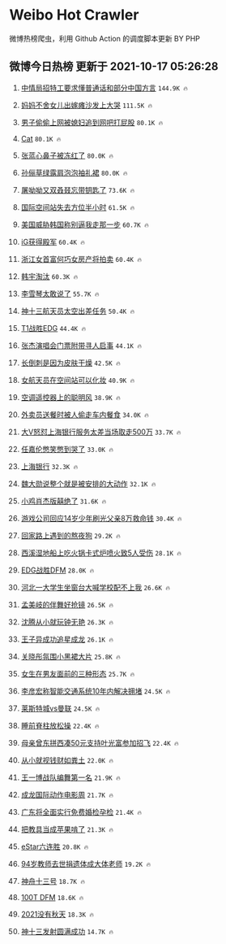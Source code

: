 # Weibo Hot Crawler 



微博热榜爬虫，利用 Github Action 的调度脚本更新 BY PHP 


## 微博今日热榜 更新于 2021-10-17 05:26:28 
1. [中情局招特工要求懂普通话和部分中国方言](https://s.weibo.com/weibo?q=%23%E4%B8%AD%E6%83%85%E5%B1%80%E6%8B%9B%E7%89%B9%E5%B7%A5%E8%A6%81%E6%B1%82%E6%87%82%E6%99%AE%E9%80%9A%E8%AF%9D%E5%92%8C%E9%83%A8%E5%88%86%E4%B8%AD%E5%9B%BD%E6%96%B9%E8%A8%80%23&Refer=top) `144.9K 🔥` 

1. [妈妈不舍女儿出嫁瘫沙发上大哭](https://s.weibo.com/weibo?q=%E5%A6%88%E5%A6%88%E4%B8%8D%E8%88%8D%E5%A5%B3%E5%84%BF%E5%87%BA%E5%AB%81%E7%98%AB%E6%B2%99%E5%8F%91%E4%B8%8A%E5%A4%A7%E5%93%AD&Refer=top) `111.5K 🔥` 

1. [男子偷偷上网被媳妇追到网吧打屁股](https://s.weibo.com/weibo?q=%23%E7%94%B7%E5%AD%90%E5%81%B7%E5%81%B7%E4%B8%8A%E7%BD%91%E8%A2%AB%E5%AA%B3%E5%A6%87%E8%BF%BD%E5%88%B0%E7%BD%91%E5%90%A7%E6%89%93%E5%B1%81%E8%82%A1%23&Refer=top) `80.1K 🔥` 

1. [Cat](https://s.weibo.com/weibo?q=Cat&Refer=top) `80.1K 🔥` 

1. [张蓝心鼻子被冻红了](https://s.weibo.com/weibo?q=%23%E5%BC%A0%E8%93%9D%E5%BF%83%E9%BC%BB%E5%AD%90%E8%A2%AB%E5%86%BB%E7%BA%A2%E4%BA%86%23&Refer=top) `80.0K 🔥` 

1. [孙俪草绿露肩泡泡袖礼裙](https://s.weibo.com/weibo?q=%23%E5%AD%99%E4%BF%AA%E8%8D%89%E7%BB%BF%E9%9C%B2%E8%82%A9%E6%B3%A1%E6%B3%A1%E8%A2%96%E7%A4%BC%E8%A3%99%23&Refer=top) `80.0K 🔥` 

1. [屠呦呦又双叒叕忘带钥匙了](https://s.weibo.com/weibo?q=%23%E5%B1%A0%E5%91%A6%E5%91%A6%E5%8F%88%E5%8F%8C%E5%8F%92%E5%8F%95%E5%BF%98%E5%B8%A6%E9%92%A5%E5%8C%99%E4%BA%86%23&Refer=top) `73.6K 🔥` 

1. [国际空间站失去方位半小时](https://s.weibo.com/weibo?q=%23%E5%9B%BD%E9%99%85%E7%A9%BA%E9%97%B4%E7%AB%99%E5%A4%B1%E5%8E%BB%E6%96%B9%E4%BD%8D%E5%8D%8A%E5%B0%8F%E6%97%B6%23&Refer=top) `61.5K 🔥` 

1. [美国威胁韩国称别逼我走那一步](https://s.weibo.com/weibo?q=%23%E7%BE%8E%E5%9B%BD%E5%A8%81%E8%83%81%E9%9F%A9%E5%9B%BD%E7%A7%B0%E5%88%AB%E9%80%BC%E6%88%91%E8%B5%B0%E9%82%A3%E4%B8%80%E6%AD%A5%23&Refer=top) `60.7K 🔥` 

1. [iG获得殿军](https://s.weibo.com/weibo?q=iG%E8%8E%B7%E5%BE%97%E6%AE%BF%E5%86%9B&Refer=top) `60.4K 🔥` 

1. [浙江女首富何巧女房产将拍卖](https://s.weibo.com/weibo?q=%23%E6%B5%99%E6%B1%9F%E5%A5%B3%E9%A6%96%E5%AF%8C%E4%BD%95%E5%B7%A7%E5%A5%B3%E6%88%BF%E4%BA%A7%E5%B0%86%E6%8B%8D%E5%8D%96%23&Refer=top) `60.4K 🔥` 

1. [韩宇淘汰](https://s.weibo.com/weibo?q=%23%E9%9F%A9%E5%AE%87%E6%B7%98%E6%B1%B0%23&Refer=top) `60.3K 🔥` 

1. [李雪琴太敢说了](https://s.weibo.com/weibo?q=%23%E6%9D%8E%E9%9B%AA%E7%90%B4%E5%A4%AA%E6%95%A2%E8%AF%B4%E4%BA%86%23&Refer=top) `55.7K 🔥` 

1. [神十三航天员太空出差任务](https://s.weibo.com/weibo?q=%23%E7%A5%9E%E5%8D%81%E4%B8%89%E8%88%AA%E5%A4%A9%E5%91%98%E5%A4%AA%E7%A9%BA%E5%87%BA%E5%B7%AE%E4%BB%BB%E5%8A%A1%23&Refer=top) `50.4K 🔥` 

1. [T1战胜EDG](https://s.weibo.com/weibo?q=%23T1%E6%88%98%E8%83%9CEDG%23&Refer=top) `44.4K 🔥` 

1. [张杰演唱会门票附带寻人启事](https://s.weibo.com/weibo?q=%23%E5%BC%A0%E6%9D%B0%E6%BC%94%E5%94%B1%E4%BC%9A%E9%97%A8%E7%A5%A8%E9%99%84%E5%B8%A6%E5%AF%BB%E4%BA%BA%E5%90%AF%E4%BA%8B%23&Refer=top) `44.1K 🔥` 

1. [长倒刺是因为皮肤干燥](https://s.weibo.com/weibo?q=%23%E9%95%BF%E5%80%92%E5%88%BA%E6%98%AF%E5%9B%A0%E4%B8%BA%E7%9A%AE%E8%82%A4%E5%B9%B2%E7%87%A5%23&Refer=top) `42.5K 🔥` 

1. [女航天员在空间站可以化妆](https://s.weibo.com/weibo?q=%23%E5%A5%B3%E8%88%AA%E5%A4%A9%E5%91%98%E5%9C%A8%E7%A9%BA%E9%97%B4%E7%AB%99%E5%8F%AF%E4%BB%A5%E5%8C%96%E5%A6%86%23&Refer=top) `40.9K 🔥` 

1. [空调遥控器上的聪明风](https://s.weibo.com/weibo?q=%23%E7%A9%BA%E8%B0%83%E9%81%A5%E6%8E%A7%E5%99%A8%E4%B8%8A%E7%9A%84%E8%81%AA%E6%98%8E%E9%A3%8E%23&Refer=top) `38.9K 🔥` 

1. [外卖员送餐时被人偷走车内餐食](https://s.weibo.com/weibo?q=%23%E5%A4%96%E5%8D%96%E5%91%98%E9%80%81%E9%A4%90%E6%97%B6%E8%A2%AB%E4%BA%BA%E5%81%B7%E8%B5%B0%E8%BD%A6%E5%86%85%E9%A4%90%E9%A3%9F%23&Refer=top) `34.0K 🔥` 

1. [大V怒怼上海银行服务太差当场取走500万](https://s.weibo.com/weibo?q=%23%E5%A4%A7V%E6%80%92%E6%80%BC%E4%B8%8A%E6%B5%B7%E9%93%B6%E8%A1%8C%E6%9C%8D%E5%8A%A1%E5%A4%AA%E5%B7%AE%E5%BD%93%E5%9C%BA%E5%8F%96%E8%B5%B0500%E4%B8%87%23&Refer=top) `33.7K 🔥` 

1. [任嘉伦憋笑憋到哭了](https://s.weibo.com/weibo?q=%23%E4%BB%BB%E5%98%89%E4%BC%A6%E6%86%8B%E7%AC%91%E6%86%8B%E5%88%B0%E5%93%AD%E4%BA%86%23&Refer=top) `33.0K 🔥` 

1. [上海银行](https://s.weibo.com/weibo?q=%E4%B8%8A%E6%B5%B7%E9%93%B6%E8%A1%8C&Refer=top) `32.3K 🔥` 

1. [魏大勋说整个就是被安排的大动作](https://s.weibo.com/weibo?q=%23%E9%AD%8F%E5%A4%A7%E5%8B%8B%E8%AF%B4%E6%95%B4%E4%B8%AA%E5%B0%B1%E6%98%AF%E8%A2%AB%E5%AE%89%E6%8E%92%E7%9A%84%E5%A4%A7%E5%8A%A8%E4%BD%9C%23&Refer=top) `32.1K 🔥` 

1. [小鸡肖杰版囍绝了](https://s.weibo.com/weibo?q=%23%E5%B0%8F%E9%B8%A1%E8%82%96%E6%9D%B0%E7%89%88%E5%9B%8D%E7%BB%9D%E4%BA%86%23&Refer=top) `31.6K 🔥` 

1. [游戏公司回应14岁少年刷光父亲8万救命钱](https://s.weibo.com/weibo?q=%23%E6%B8%B8%E6%88%8F%E5%85%AC%E5%8F%B8%E5%9B%9E%E5%BA%9414%E5%B2%81%E5%B0%91%E5%B9%B4%E5%88%B7%E5%85%89%E7%88%B6%E4%BA%B28%E4%B8%87%E6%95%91%E5%91%BD%E9%92%B1%23&Refer=top) `30.4K 🔥` 

1. [回家路上遇到的熬夜狗](https://s.weibo.com/weibo?q=%23%E5%9B%9E%E5%AE%B6%E8%B7%AF%E4%B8%8A%E9%81%87%E5%88%B0%E7%9A%84%E7%86%AC%E5%A4%9C%E7%8B%97%23&Refer=top) `29.2K 🔥` 

1. [西溪湿地船上吃火锅卡式炉喷火致5人受伤](https://s.weibo.com/weibo?q=%23%E8%A5%BF%E6%BA%AA%E6%B9%BF%E5%9C%B0%E8%88%B9%E4%B8%8A%E5%90%83%E7%81%AB%E9%94%85%E5%8D%A1%E5%BC%8F%E7%82%89%E5%96%B7%E7%81%AB%E8%87%B45%E4%BA%BA%E5%8F%97%E4%BC%A4%23&Refer=top) `28.1K 🔥` 

1. [EDG战胜DFM](https://s.weibo.com/weibo?q=%23EDG%E6%88%98%E8%83%9CDFM%23&Refer=top) `28.0K 🔥` 

1. [河北一大学生坐窗台大喊学校配不上我](https://s.weibo.com/weibo?q=%23%E6%B2%B3%E5%8C%97%E4%B8%80%E5%A4%A7%E5%AD%A6%E7%94%9F%E5%9D%90%E7%AA%97%E5%8F%B0%E5%A4%A7%E5%96%8A%E5%AD%A6%E6%A0%A1%E9%85%8D%E4%B8%8D%E4%B8%8A%E6%88%91%23&Refer=top) `26.6K 🔥` 

1. [孟美岐的伴舞好抢镜](https://s.weibo.com/weibo?q=%23%E5%AD%9F%E7%BE%8E%E5%B2%90%E7%9A%84%E4%BC%B4%E8%88%9E%E5%A5%BD%E6%8A%A2%E9%95%9C%23&Refer=top) `26.5K 🔥` 

1. [沈腾从小就玩钟无艳](https://s.weibo.com/weibo?q=%23%E6%B2%88%E8%85%BE%E4%BB%8E%E5%B0%8F%E5%B0%B1%E7%8E%A9%E9%92%9F%E6%97%A0%E8%89%B3%23&Refer=top) `26.3K 🔥` 

1. [王子异成功追星成龙](https://s.weibo.com/weibo?q=%23%E7%8E%8B%E5%AD%90%E5%BC%82%E6%88%90%E5%8A%9F%E8%BF%BD%E6%98%9F%E6%88%90%E9%BE%99%23&Refer=top) `26.1K 🔥` 

1. [关晓彤氛围小黑裙大片](https://s.weibo.com/weibo?q=%23%E5%85%B3%E6%99%93%E5%BD%A4%E6%B0%9B%E5%9B%B4%E5%B0%8F%E9%BB%91%E8%A3%99%E5%A4%A7%E7%89%87%23&Refer=top) `25.8K 🔥` 

1. [女生在男友面前的三种形态](https://s.weibo.com/weibo?q=%23%E5%A5%B3%E7%94%9F%E5%9C%A8%E7%94%B7%E5%8F%8B%E9%9D%A2%E5%89%8D%E7%9A%84%E4%B8%89%E7%A7%8D%E5%BD%A2%E6%80%81%23&Refer=top) `25.7K 🔥` 

1. [李彦宏称智能交通系统10年内解决拥堵](https://s.weibo.com/weibo?q=%23%E6%9D%8E%E5%BD%A6%E5%AE%8F%E7%A7%B0%E6%99%BA%E8%83%BD%E4%BA%A4%E9%80%9A%E7%B3%BB%E7%BB%9F10%E5%B9%B4%E5%86%85%E8%A7%A3%E5%86%B3%E6%8B%A5%E5%A0%B5%23&Refer=top) `24.5K 🔥` 

1. [莱斯特城vs曼联](https://s.weibo.com/weibo?q=%23%E8%8E%B1%E6%96%AF%E7%89%B9%E5%9F%8Evs%E6%9B%BC%E8%81%94%23&Refer=top) `24.5K 🔥` 

1. [睡前脊柱放松操](https://s.weibo.com/weibo?q=%23%E7%9D%A1%E5%89%8D%E8%84%8A%E6%9F%B1%E6%94%BE%E6%9D%BE%E6%93%8D%23&Refer=top) `22.4K 🔥` 

1. [母亲曾东拼西凑50元支持叶光富参加招飞](https://s.weibo.com/weibo?q=%23%E6%AF%8D%E4%BA%B2%E6%9B%BE%E4%B8%9C%E6%8B%BC%E8%A5%BF%E5%87%9150%E5%85%83%E6%94%AF%E6%8C%81%E5%8F%B6%E5%85%89%E5%AF%8C%E5%8F%82%E5%8A%A0%E6%8B%9B%E9%A3%9E%23&Refer=top) `22.4K 🔥` 

1. [从小就视钱财如粪土](https://s.weibo.com/weibo?q=%23%E4%BB%8E%E5%B0%8F%E5%B0%B1%E8%A7%86%E9%92%B1%E8%B4%A2%E5%A6%82%E7%B2%AA%E5%9C%9F%23&Refer=top) `22.0K 🔥` 

1. [王一博战队编舞第一名](https://s.weibo.com/weibo?q=%23%E7%8E%8B%E4%B8%80%E5%8D%9A%E6%88%98%E9%98%9F%E7%BC%96%E8%88%9E%E7%AC%AC%E4%B8%80%E5%90%8D%23&Refer=top) `21.9K 🔥` 

1. [成龙国际动作电影周](https://s.weibo.com/weibo?q=%23%E6%88%90%E9%BE%99%E5%9B%BD%E9%99%85%E5%8A%A8%E4%BD%9C%E7%94%B5%E5%BD%B1%E5%91%A8%23&Refer=top) `21.7K 🔥` 

1. [广东将全面实行免费婚检孕检](https://s.weibo.com/weibo?q=%23%E5%B9%BF%E4%B8%9C%E5%B0%86%E5%85%A8%E9%9D%A2%E5%AE%9E%E8%A1%8C%E5%85%8D%E8%B4%B9%E5%A9%9A%E6%A3%80%E5%AD%95%E6%A3%80%23&Refer=top) `21.4K 🔥` 

1. [把教具当成苹果啃了](https://s.weibo.com/weibo?q=%23%E6%8A%8A%E6%95%99%E5%85%B7%E5%BD%93%E6%88%90%E8%8B%B9%E6%9E%9C%E5%95%83%E4%BA%86%23&Refer=top) `21.3K 🔥` 

1. [eStar六连胜](https://s.weibo.com/weibo?q=eStar%E5%85%AD%E8%BF%9E%E8%83%9C&Refer=top) `20.8K 🔥` 

1. [94岁教师去世捐遗体成大体老师](https://s.weibo.com/weibo?q=%2394%E5%B2%81%E6%95%99%E5%B8%88%E5%8E%BB%E4%B8%96%E6%8D%90%E9%81%97%E4%BD%93%E6%88%90%E5%A4%A7%E4%BD%93%E8%80%81%E5%B8%88%23&Refer=top) `19.2K 🔥` 

1. [神舟十三号](https://s.weibo.com/weibo?q=%23%E7%A5%9E%E8%88%9F%E5%8D%81%E4%B8%89%E5%8F%B7%23&Refer=top) `18.7K 🔥` 

1. [100T DFM](https://s.weibo.com/weibo?q=100T%20DFM&Refer=top) `18.6K 🔥` 

1. [2021没有秋天](https://s.weibo.com/weibo?q=2021%E6%B2%A1%E6%9C%89%E7%A7%8B%E5%A4%A9&Refer=top) `18.3K 🔥` 

1. [神十三发射圆满成功](https://s.weibo.com/weibo?q=%23%E7%A5%9E%E5%8D%81%E4%B8%89%E5%8F%91%E5%B0%84%E5%9C%86%E6%BB%A1%E6%88%90%E5%8A%9F%23&Refer=top) `14.7K 🔥` 

